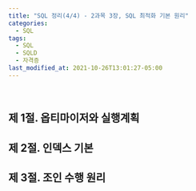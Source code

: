 ```yaml
---
title: "SQL 정리(4/4) - 2과목 3장, SQL 최적화 기본 원리"
categories:
  - SQL
tags:
  - SQL
  - SQLD
  - 자격증
last_modified_at: 2021-10-26T13:01:27-05:00
---
```


&nbsp;
## 제 1절. 옵티마이저와 실행계획

## 제 2절. 인덱스 기본

## 제 3절. 조인 수행 원리
